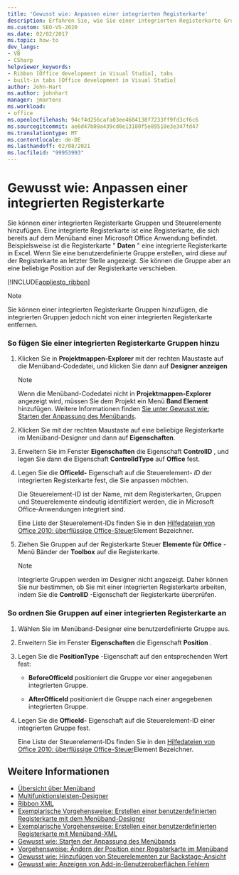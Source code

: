```yaml
---
title: 'Gewusst wie: Anpassen einer integrierten Registerkarte'
description: Erfahren Sie, wie Sie einer integrierten Registerkarte Gruppen und Steuerelemente hinzufügen können. Eine integrierte Registerkarte ist eine Registerkarte, die sich bereits auf dem Menüband einer Microsoft Office Anwendung befindet.
ms.custom: SEO-VS-2020
ms.date: 02/02/2017
ms.topic: how-to
dev_langs:
- VB
- CSharp
helpviewer_keywords:
- Ribbon [Office development in Visual Studio], tabs
- built-in tabs [Office development in Visual Studio]
author: John-Hart
ms.author: johnhart
manager: jmartens
ms.workload:
- office
ms.openlocfilehash: 94cf4d256cafa03ee4604138f7233ff9fd3cf6c6
ms.sourcegitcommit: ae6d47b09a439cd0e13180f5e89510e3e347fd47
ms.translationtype: MT
ms.contentlocale: de-DE
ms.lasthandoff: 02/08/2021
ms.locfileid: "99953993"
---
```

# <a name="how-to-customize-a-built-in-tab"></a>Gewusst wie: Anpassen einer integrierten Registerkarte
  Sie können einer integrierten Registerkarte Gruppen und Steuerelemente hinzufügen. Eine integrierte Registerkarte ist eine Registerkarte, die sich bereits auf dem Menüband einer Microsoft Office Anwendung befindet. Beispielsweise ist die Registerkarte " **Daten** " eine integrierte Registerkarte in Excel. Wenn Sie eine benutzerdefinierte Gruppe erstellen, wird diese auf der Registerkarte an letzter Stelle angezeigt. Sie können die Gruppe aber an eine beliebige Position auf der Registerkarte verschieben.

 [!INCLUDE[appliesto_ribbon](../vsto/includes/appliesto-ribbon-md.md)]

> [!NOTE]
> Sie können einer integrierten Registerkarte Gruppen hinzufügen, die integrierten Gruppen jedoch nicht von einer integrierten Registerkarte entfernen.

### <a name="to-add-groups-to-a-built-in-tab"></a>So fügen Sie einer integrierten Registerkarte Gruppen hinzu

1. Klicken Sie in **Projektmappen-Explorer** mit der rechten Maustaste auf die Menüband-Codedatei, und klicken Sie dann auf **Designer anzeigen**

    > [!NOTE]
    > Wenn die Menüband-Codedatei nicht in **Projektmappen-Explorer** angezeigt wird, müssen Sie dem Projekt ein Menü **Band Element** hinzufügen. Weitere Informationen finden [Sie unter Gewusst wie: Starten der Anpassung des Menübands](../vsto/how-to-get-started-customizing-the-ribbon.md).

2. Klicken Sie mit der rechten Maustaste auf eine beliebige Registerkarte im Menüband-Designer und dann auf **Eigenschaften**.

3. Erweitern Sie im Fenster **Eigenschaften** die Eigenschaft **ControlID** , und legen Sie dann die Eigenschaft **ControlIdType** auf **Office** fest.

4. Legen Sie die **OfficeId-** Eigenschaft auf die Steuerelement- *ID* der integrierten Registerkarte fest, die Sie anpassen möchten.

     Die Steuerelement-ID ist der Name, mit dem Registerkarten, Gruppen und Steuerelemente eindeutig identifiziert werden, die in Microsoft Office-Anwendungen integriert sind.

     Eine Liste der Steuerelement-IDs finden Sie in den [Hilfedateien von Office 2010: überflüssige Office-Steuer](https://www.microsoft.com/download/details.aspx?id=6627)Element Bezeichner.

5. Ziehen Sie Gruppen auf der Registerkarte Steuer **Elemente für Office** -Menü Bänder der **Toolbox** auf die Registerkarte.

    > [!NOTE]
    > Integrierte Gruppen werden im Designer nicht angezeigt. Daher können Sie nur bestimmen, ob Sie mit einer integrierten Registerkarte arbeiten, indem Sie die **ControlID** -Eigenschaft der Registerkarte überprüfen.

### <a name="to-position-groups-on-a-built-in-tab"></a>So ordnen Sie Gruppen auf einer integrierten Registerkarte an

1. Wählen Sie im Menüband-Designer eine benutzerdefinierte Gruppe aus.

2. Erweitern Sie im Fenster **Eigenschaften** die Eigenschaft **Position** .

3. Legen Sie die **PositionType** -Eigenschaft auf den entsprechenden Wert fest:

    - **BeforeOfficeId** positioniert die Gruppe vor einer angegebenen integrierten Gruppe.

    - **AfterOfficeId** positioniert die Gruppe nach einer angegebenen integrierten Gruppe.

4. Legen Sie die **OfficeId-** Eigenschaft auf die Steuerelement-ID einer integrierten Gruppe fest.

     Eine Liste der Steuerelement-IDs finden Sie in den [Hilfedateien von Office 2010: überflüssige Office-Steuer](https://www.microsoft.com/download/details.aspx?id=6627)Element Bezeichner.

## <a name="see-also"></a>Weitere Informationen
- [Übersicht über Menüband](../vsto/ribbon-overview.md)
- [Multifunktionsleisten-Designer](../vsto/ribbon-designer.md)
- [Ribbon XML](../vsto/ribbon-xml.md)
- [Exemplarische Vorgehensweise: Erstellen einer benutzerdefinierten Registerkarte mit dem Menüband-Designer](../vsto/walkthrough-creating-a-custom-tab-by-using-the-ribbon-designer.md)
- [Exemplarische Vorgehensweise: Erstellen einer benutzerdefinierten Registerkarte mit Menüband-XML](../vsto/walkthrough-creating-a-custom-tab-by-using-ribbon-xml.md)
- [Gewusst wie: Starten der Anpassung des Menübands](../vsto/how-to-get-started-customizing-the-ribbon.md)
- [Vorgehensweise: Ändern der Position einer Registerkarte im Menüband](../vsto/how-to-change-the-position-of-a-tab-on-the-ribbon.md)
- [Gewusst wie: Hinzufügen von Steuerelementen zur Backstage-Ansicht](../vsto/how-to-add-controls-to-the-backstage-view.md)
- [Gewusst wie: Anzeigen von Add-in-Benutzeroberflächen Fehlern](../vsto/how-to-show-add-in-user-interface-errors.md)
